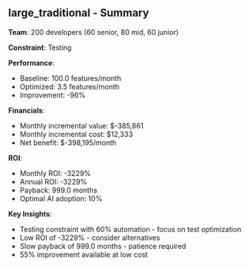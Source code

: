 
## large_traditional - Summary

**Team**: 200 developers (60 senior, 80 mid, 60 junior)

**Constraint**: Testing

**Performance**:
- Baseline: 100.0 features/month
- Optimized: 3.5 features/month  
- Improvement: -96%

**Financials**:
- Monthly incremental value: $-385,861
- Monthly incremental cost: $12,333
- Net benefit: $-398,195/month

**ROI**:
- Monthly ROI: -3229%
- Annual ROI: -3229%
- Payback: 999.0 months
- Optimal AI adoption: 10%

**Key Insights**:
- Testing constraint with 60% automation - focus on test optimization
- Low ROI of -3229% - consider alternatives
- Slow payback of 999.0 months - patience required
- 55% improvement available at low cost

